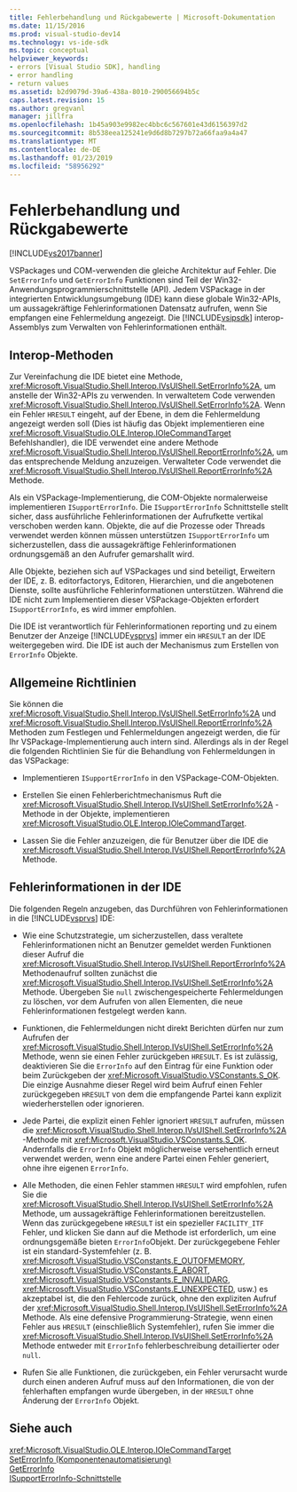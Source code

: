 ```yaml
---
title: Fehlerbehandlung und Rückgabewerte | Microsoft-Dokumentation
ms.date: 11/15/2016
ms.prod: visual-studio-dev14
ms.technology: vs-ide-sdk
ms.topic: conceptual
helpviewer_keywords:
- errors [Visual Studio SDK], handling
- error handling
- return values
ms.assetid: b2d9079d-39a6-438a-8010-290056694b5c
caps.latest.revision: 15
ms.author: gregvanl
manager: jillfra
ms.openlocfilehash: 1b45a903e9982ec4bbc6c567601e43d6156397d2
ms.sourcegitcommit: 8b538eea125241e9d6d8b7297b72a66faa9a4a47
ms.translationtype: MT
ms.contentlocale: de-DE
ms.lasthandoff: 01/23/2019
ms.locfileid: "58956292"
---
```

# <a name="error-handling-and-return-values"></a>Fehlerbehandlung und Rückgabewerte
[!INCLUDE[vs2017banner](../includes/vs2017banner.md)]

VSPackages und COM-verwenden die gleiche Architektur auf Fehler. Die `SetErrorInfo` und `GetErrorInfo` Funktionen sind Teil der Win32-Anwendungsprogrammierschnittstelle (API). Jedem VSPackage in der integrierten Entwicklungsumgebung (IDE) kann diese globale Win32-APIs, um aussagekräftige Fehlerinformationen Datensatz aufrufen, wenn Sie empfangen eine Fehlermeldung angezeigt. Die [!INCLUDE[vsipsdk](../includes/vsipsdk-md.md)] interop-Assemblys zum Verwalten von Fehlerinformationen enthält.  
  
## <a name="interop-methods"></a>Interop-Methoden  
 Zur Vereinfachung die IDE bietet eine Methode, <xref:Microsoft.VisualStudio.Shell.Interop.IVsUIShell.SetErrorInfo%2A>, um anstelle der Win32-APIs zu verwenden. In verwaltetem Code verwenden <xref:Microsoft.VisualStudio.Shell.Interop.IVsUIShell.SetErrorInfo%2A>. Wenn ein Fehler `HRESULT` eingeht, auf der Ebene, in dem die Fehlermeldung angezeigt werden soll (Dies ist häufig das Objekt implementieren eine <xref:Microsoft.VisualStudio.OLE.Interop.IOleCommandTarget> Befehlshandler), die IDE verwendet eine andere Methode <xref:Microsoft.VisualStudio.Shell.Interop.IVsUIShell.ReportErrorInfo%2A>, um das entsprechende Meldung anzuzeigen. Verwalteter Code verwendet die <xref:Microsoft.VisualStudio.Shell.Interop.IVsUIShell.ReportErrorInfo%2A> Methode.  
  
 Als ein VSPackage-Implementierung, die COM-Objekte normalerweise implementieren `ISupportErrorInfo`. Die `ISupportErrorInfo` Schnittstelle stellt sicher, dass ausführliche Fehlerinformationen der Aufrufkette vertikal verschoben werden kann. Objekte, die auf die Prozesse oder Threads verwendet werden können müssen unterstützen `ISupportErrorInfo` um sicherzustellen, dass die aussagekräftige Fehlerinformationen ordnungsgemäß an den Aufrufer gemarshallt wird.  
  
 Alle Objekte, beziehen sich auf VSPackages und sind beteiligt, Erweitern der IDE, z. B. editorfactorys, Editoren, Hierarchien, und die angebotenen Dienste, sollte ausführliche Fehlerinformationen unterstützen. Während die IDE nicht zum Implementieren dieser VSPackage-Objekten erfordert `ISupportErrorInfo`, es wird immer empfohlen.  
  
 Die IDE ist verantwortlich für Fehlerinformationen reporting und zu einem Benutzer der Anzeige [!INCLUDE[vsprvs](../includes/vsprvs-md.md)] immer ein `HRESULT` an der IDE weitergegeben wird. Die IDE ist auch der Mechanismus zum Erstellen von `ErrorInfo` Objekte.  
  
## <a name="general-guidelines"></a>Allgemeine Richtlinien  
 Sie können die <xref:Microsoft.VisualStudio.Shell.Interop.IVsUIShell.SetErrorInfo%2A> und <xref:Microsoft.VisualStudio.Shell.Interop.IVsUIShell.ReportErrorInfo%2A> Methoden zum Festlegen und Fehlermeldungen angezeigt werden, die für Ihr VSPackage-Implementierung auch intern sind. Allerdings als in der Regel die folgenden Richtlinien Sie für die Behandlung von Fehlermeldungen in das VSPackage:  
  
-   Implementieren `ISupportErrorInfo` in den VSPackage-COM-Objekten.  
  
-   Erstellen Sie einen Fehlerberichtmechanismus Ruft die <xref:Microsoft.VisualStudio.Shell.Interop.IVsUIShell.SetErrorInfo%2A> -Methode in der Objekte, implementieren <xref:Microsoft.VisualStudio.OLE.Interop.IOleCommandTarget>.  
  
-   Lassen Sie die Fehler anzuzeigen, die für Benutzer über die IDE die <xref:Microsoft.VisualStudio.Shell.Interop.IVsUIShell.ReportErrorInfo%2A> Methode.  
  
## <a name="error-information-in-the-ide"></a>Fehlerinformationen in der IDE  
 Die folgenden Regeln anzugeben, das Durchführen von Fehlerinformationen in die [!INCLUDE[vsprvs](../includes/vsprvs-md.md)] IDE:  
  
-   Wie eine Schutzstrategie, um sicherzustellen, dass veraltete Fehlerinformationen nicht an Benutzer gemeldet werden Funktionen dieser Aufruf die <xref:Microsoft.VisualStudio.Shell.Interop.IVsUIShell.ReportErrorInfo%2A> Methodenaufruf sollten zunächst die <xref:Microsoft.VisualStudio.Shell.Interop.IVsUIShell.SetErrorInfo%2A> Methode. Übergeben Sie `null` zwischengespeicherte Fehlermeldungen zu löschen, vor dem Aufrufen von allen Elementen, die neue Fehlerinformationen festgelegt werden kann.  
  
-   Funktionen, die Fehlermeldungen nicht direkt Berichten dürfen nur zum Aufrufen der <xref:Microsoft.VisualStudio.Shell.Interop.IVsUIShell.SetErrorInfo%2A> Methode, wenn sie einen Fehler zurückgeben `HRESULT`. Es ist zulässig, deaktivieren Sie die `ErrorInfo` auf den Eintrag für eine Funktion oder beim Zurückgeben der <xref:Microsoft.VisualStudio.VSConstants.S_OK>. Die einzige Ausnahme dieser Regel wird beim Aufruf einen Fehler zurückgegeben `HRESULT` von dem die empfangende Partei kann explizit wiederherstellen oder ignorieren.  
  
-   Jede Partei, die explizit einen Fehler ignoriert `HRESULT` aufrufen, müssen die <xref:Microsoft.VisualStudio.Shell.Interop.IVsUIShell.SetErrorInfo%2A> -Methode mit <xref:Microsoft.VisualStudio.VSConstants.S_OK>. Andernfalls die `ErrorInfo` Objekt möglicherweise versehentlich erneut verwendet werden, wenn eine andere Partei einen Fehler generiert, ohne ihre eigenen `ErrorInfo`.  
  
-   Alle Methoden, die einen Fehler stammen `HRESULT` wird empfohlen, rufen Sie die <xref:Microsoft.VisualStudio.Shell.Interop.IVsUIShell.SetErrorInfo%2A> Methode, um aussagekräftige Fehlerinformationen bereitzustellen. Wenn das zurückgegebene `HRESULT` ist ein spezieller `FACILITY_ITF` Fehler, und klicken Sie dann auf die Methode ist erforderlich, um eine ordnungsgemäße bieten `ErrorInfo`Objekt. Der zurückgegebene Fehler ist ein standard-Systemfehler (z. B. <xref:Microsoft.VisualStudio.VSConstants.E_OUTOFMEMORY>, <xref:Microsoft.VisualStudio.VSConstants.E_ABORT>, <xref:Microsoft.VisualStudio.VSConstants.E_INVALIDARG>, <xref:Microsoft.VisualStudio.VSConstants.E_UNEXPECTED>, usw.) es akzeptabel ist, die den Fehlercode zurück, ohne den expliziten Aufruf der <xref:Microsoft.VisualStudio.Shell.Interop.IVsUIShell.SetErrorInfo%2A> Methode. Als eine defensive Programmierung-Strategie, wenn einen Fehler aus `HRESULT` (einschließlich Systemfehler), rufen Sie immer die <xref:Microsoft.VisualStudio.Shell.Interop.IVsUIShell.SetErrorInfo%2A> Methode entweder mit `ErrorInfo` fehlerbeschreibung detaillierter oder `null`.  
  
-   Rufen Sie alle Funktionen, die zurückgeben, ein Fehler verursacht wurde durch einen anderen Aufruf muss auf den Informationen, die von der fehlerhaften empfangen wurde übergeben, in der `HRESULT` ohne Änderung der `ErrorInfo` Objekt.  
  
## <a name="see-also"></a>Siehe auch  
 <xref:Microsoft.VisualStudio.OLE.Interop.IOleCommandTarget>   
 [SetErrorInfo (Komponentenautomatisierung)](http://msdn.microsoft.com/8eaacfac-fc37-4eaa-870b-10b99d598d66)   
 [GetErrorInfo](http://msdn.microsoft.com/03317526-8c4f-4173-bc10-110c8112676a)   
 [ISupportErrorInfo-Schnittstelle](http://msdn.microsoft.com/42d33066-36b4-4a5b-aa5d-46682e560f32)
